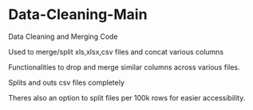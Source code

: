 # Data-Cleaning-Main
Data Cleaning and Merging Code

Used to merge/split xls,xlsx,csv files and concat various columns

Functionalities to drop and merge similar columns across various files.

Splits and outs csv files completely

Theres also an option to split files per 100k rows for easier accessibility.
